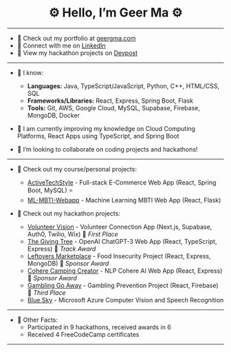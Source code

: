 <h1 align="center">⚙️ Hello, I’m Geer Ma ⚙️</h1>

---

- 💼 Check out my portfolio at [geergma.com](https://www.geergma.com/)
- 🔗 Connect with me on [LinkedIn](https://www.linkedin.com/in/geerma)
- 👀 View my hackathon projects on [Devpost](https://devpost.com/geerma)

---

- 📙 I know:
  - **Languages:** Java, TypeScript/JavaScript, Python, C++, HTML/CSS, SQL
  - **Frameworks/Libraries:** React, Express, Spring Boot, Flask
  - **Tools:** Git, AWS, Google Cloud, MySQL, Supabase, Firebase, MongoDB, Docker

- 🌱 I am currently improving my knowledge on Cloud Computing Platforms, React Apps using TypeScript, and Spring Boot

- 💞️ I’m looking to collaborate on coding projects and hackathons!

---

- 📖 Check out my course/personal projects:
  - [ActiveTechStyle](https://github.com/geerma/activetechstyle) - Full-stack E-Commerce Web App (React, Spring Boot, MySQL) :star:
  - [ML-MBTI-Webapp](https://github.com/geerma/ml-mbti-webapp) - Machine Learning MBTI Web App (React, Flask)

- 📖 Check out my hackathon projects:
  - [Volunteer Vision](https://github.com/geerma/volunteer-vision) - Volunteer Connection App (Next.js, Supabase, Auth0, Twilio, Wix) 🥇 *First Place*
  - [The Giving Tree](https://github.com/geerma/thegivingtree) - OpenAI ChatGPT-3 Web App (React, TypeScript, Express) 🏅 *Track Award*
  - [Leftovers Marketplace](https://github.com/geerma/leftoversmarketplace) - Food Insecurity Project (React, Express, MongoDB) 🏅 *Sponsor Award*
  - [Cohere Camping Creator](https://github.com/geerma/CohereCampingCreator) - NLP Cohere AI Web App (React, Express) 🏅 *Sponsor Award*
  - [Gambling Go Away](https://github.com/geerma/GamblingGoAway) - Gambling Prevention Project (React, Firebase) 🥉 *Third Place*
  - [Blue Sky](https://github.com/geerma/AzureCloud-OCR-SR) - Microsoft Azure Computer Vision and Speech Recognition

---

- 🎨 Other Facts:
  - Participated in 9 hackathons, received awards in 6
  - Received 4 FreeCodeCamp certificates

---

